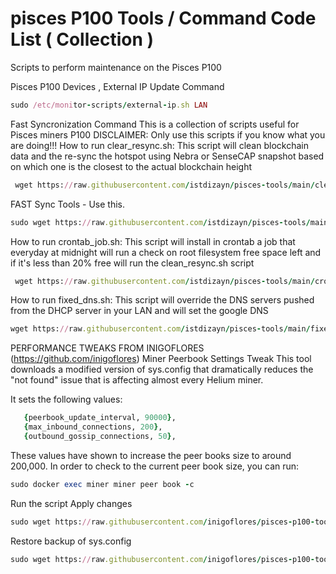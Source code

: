 # pisces P100 Tools / Command Code List (  Collection )


Scripts to perform maintenance on the Pisces P100

Pisces P100 Devices , External IP Update Command 
```ruby
sudo /etc/monitor-scripts/external-ip.sh LAN
```

Fast Syncronization Command 
This is a collection of scripts useful for Pisces miners P100
DISCLAIMER: Only use this scripts if you know what you are doing!!!
How to run clear_resync.sh:
This script will clean blockchain data and the re-sync the hotspot using Nebra or SenseCAP snapshot based on which one is the closest to the actual blockchain height

```ruby
 wget https://raw.githubusercontent.com/istdizayn/pisces-tools/main/clear_resync.sh -O - | sudo bash
```

FAST Sync Tools - Use this. 
```ruby
sudo wget https://raw.githubusercontent.com/istdizayn/pisces-tools/main/fastsync.sh -O - | sudo bash
```

How to run crontab_job.sh:
This script will install in crontab a job that everyday at midnight will run a check on root filesystem free space left and if it's less than 20% free will run the clean_resync.sh script

```ruby
 wget https://raw.githubusercontent.com/istdizayn/pisces-tools/main/crontab_job.sh -O - | sudo bash
```
How to run fixed_dns.sh:
This script will override the DNS servers pushed from the DHCP server in your LAN and will set the google DNS

```ruby
wget https://raw.githubusercontent.com/istdizayn/pisces-tools/main/fixed_dns.sh -O - | sudo bash
```

PERFORMANCE TWEAKS FROM INIGOFLORES (https://github.com/inigoflores)
Miner Peerbook Settings Tweak
This tool downloads a modified version of sys.config that dramatically reduces the "not found" issue that is affecting almost every Helium miner.

It sets the following values:
```ruby
   {peerbook_update_interval, 90000},
   {max_inbound_connections, 200},
   {outbound_gossip_connections, 50},
```   
   
These values have shown to increase the peer books size to around 200,000. In order to check to the current peer book size, you can run:

```ruby
sudo docker exec miner miner peer book -c
```

Run the script
Apply changes
```ruby
sudo wget https://raw.githubusercontent.com/inigoflores/pisces-p100-tools/main/Not_Found_Fix/apply.sh -O - | sudo bash
```

Restore backup of sys.config
```ruby
sudo wget https://raw.githubusercontent.com/inigoflores/pisces-p100-tools/main/Not_Found_Fix/restore.sh -O - | sudo bash
```
